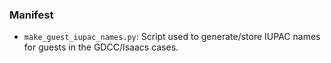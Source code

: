 ### Manifest

- `make_guest_iupac_names.py`: Script used to generate/store IUPAC names for guests in the GDCC/Isaacs cases. 
